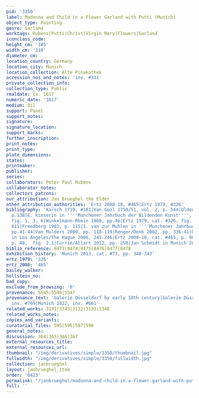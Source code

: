 ```yaml
---
pid: '3350'
label: Madonna and Child in a Flower Garland with Putti (Munich)
object_type: Painting
genre: Garland
worktags: Rubens|Putti|Christ|Virgin Mary|Flowers|Garland
iconclass_code:
height_cm: '185'
width_cm: '210'
diameter_cm:
location_country: Germany
location_city: Munich
location_collection: Alte Pinakothek
accession_nos_and_notes: 'inv. #331'
private_collection_info:
collection_type: Public
realdate: ca. 1617
numeric_date: '1617'
medium: Oil
support: Panel
support_notes:
signature:
signature_location:
support_marks:
further_inscription:
print_notes:
print_type:
plate_dimensions:
states:
printmaker:
publisher:
series:
collaborators: Peter Paul Rubens
collaborator_notes:
collectors_patrons:
our_attribution: Jan Brueghel the Elder
other_attribution_authorities: 'Ertz 2008-10, #465|Ertz 1979, #326'
bibliography: 'Karsch 1719, #181|Van Gool 1750/51, vol. 2, p. 544|Oldenbourg 1921,
  p.138|E. Kieserin in ''''Munchener Jahrbuch der Bildenden Kunst'''',  1950, p. 215,
  fig. 1, 3, 6|Winkelmann-Rhein 1968, pp.46|Ertz 1979, cat. #326, fig. 385, pp. 314,
  611|Freedberg 1981, p. 115|I. van zur Muhlen in ''''Munchener Jahrbuch'''', 1990,
  pp.41-44|Van Mulders 2000, pp. 118-119|Renger/Denk 2002, pp. 336-41|Doherty et al.
  in Los Angeles/The Hague 2006, 245-246|Ertz 2008-10, cat. #465, p. 986|Merriam 2012,
  p. 48,  fig. 2.1|Currie/Allart 2012, pp. 250|Jan Schmidt in Munich 2013, 109-123'
biblio_reference: 8473|8474|8475|8476|8477|8478
exhibition_history: 'Munich 2013, cat. #73, pp. 340-343'
ertz_1979: '326'
ertz_2008: '465'
bailey_walker:
hollstein_no:
bad_copy:
exclude_from_browsing: '0'
provenance: 5545|5546|5547
provenance_text: 'Galerie Düsseldorf by early 18th century|Galerie Düsseldorf 1806,
  inv. #769|Munich 1822, inv. #661'
related_works: 3131|3743|3132|3133|3348
related_works_notes:
copies_and_variants:
curatorial_files: 595|596|597|598
general_notes:
discussion: 364|365|366|367
external_resources_title:
external_resources_url:
thumbnail: "/img/derivatives/simple/3350/thumbnail.jpg"
fullwidth: "/img/derivatives/simple/3350/fullwidth.jpg"
collection: janbrueghel
layout: janbrueghel_item
order: '0423'
permalink: "/janbrueghel/madonna-and-child-in-a-flower-garland-with-putti-munich"
full: ''
---
```

